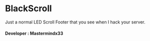 # BlackScroll
Just a normal LED Scroll Footer that you see when I hack your server.
#### Developer : Mastermindx33
